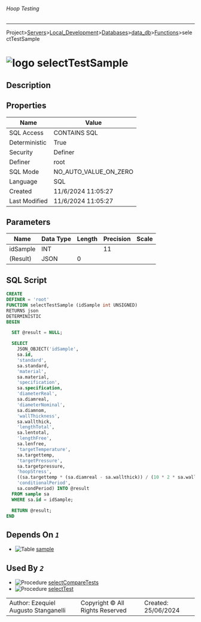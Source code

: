 ###### Hoop Testing
___
Project>[Servers](../../../../Servers.md)>[Local_Development](../../../Local_Development.md)>[Databases](../../Databases.md)>[data_db](../data_db.md)>[Functions](Functions.md)>selectTestSample


# ![logo](../../../../../Images/function64.svg) selectTestSample

## <a name="#Description"></a>Description
> 
## <a name="#Properties"></a>Properties
|Name|Value|
|---|---|
|SQL Access|CONTAINS SQL|
|Deterministic|True|
|Security|Definer|
|Definer|root|
|SQL Mode|NO_AUTO_VALUE_ON_ZERO|
|Language|SQL|
|Created|11/6/2024 11:05:27|
|Last Modified|11/6/2024 11:05:27|


## <a name="#Parameters"></a>Parameters
|Name|Data Type|Length|Precision|Scale|
|---|---|---|---|---|
|idSample|INT||11||
|(Result)|JSON|0|||

## <a name="#SqlScript"></a>SQL Script
```SQL
CREATE
DEFINER = 'root'
FUNCTION selectTestSample (idSample int UNSIGNED)
RETURNS json
DETERMINISTIC
BEGIN

  SET @result = NULL;

  SELECT
    JSON_OBJECT('idSample',
    sa.id,
    'standard',
    sa.standard,
    'material',
    sa.material,
    'specification',
    sa.specification,
    'diameterReal',
    sa.diamreal,
    'diameterNominal',
    sa.diamnom,
    'wallThickness',
    sa.wallthick,
    'lengthTotal',
    sa.lentotal,
    'lengthFree',
    sa.lenfree,
    'targetTemperature',
    sa.targettemp,
    'targetPressure',
    sa.targetpressure,
    'hoopStress',
    ((sa.targettemp * (sa.diamreal - sa.wallthick)) / (10 * 2 * sa.wallthick)),
    'conditionalPeriod',
    sa.condPeriod) INTO @result
  FROM sample sa
  WHERE sa.id = idSample;

  RETURN @result;
END
```

## <a name="#DependsOn"></a>Depends On _`1`_
- ![Table](../../../../../Images/table.svg) [sample](../Tables/sample.md)


## <a name="#UsedBy"></a>Used By _`2`_
- ![Procedure](../../../../../Images/procedure.svg) [selectCompareTests](../Procedures/selectCompareTests.md)
- ![Procedure](../../../../../Images/procedure.svg) [selectTest](../Procedures/selectTest.md)


||||
|---|---|---|
|Author: Ezequiel Augusto Stanganelli|Copyright © All Rights Reserved|Created: 25/06/2024|